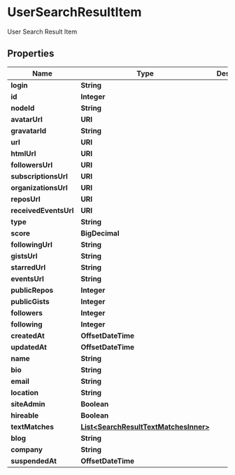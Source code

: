 

# UserSearchResultItem

User Search Result Item

## Properties

| Name | Type | Description | Notes |
|------------ | ------------- | ------------- | -------------|
|**login** | **String** |  |  |
|**id** | **Integer** |  |  |
|**nodeId** | **String** |  |  |
|**avatarUrl** | **URI** |  |  |
|**gravatarId** | **String** |  |  |
|**url** | **URI** |  |  |
|**htmlUrl** | **URI** |  |  |
|**followersUrl** | **URI** |  |  |
|**subscriptionsUrl** | **URI** |  |  |
|**organizationsUrl** | **URI** |  |  |
|**reposUrl** | **URI** |  |  |
|**receivedEventsUrl** | **URI** |  |  |
|**type** | **String** |  |  |
|**score** | **BigDecimal** |  |  |
|**followingUrl** | **String** |  |  |
|**gistsUrl** | **String** |  |  |
|**starredUrl** | **String** |  |  |
|**eventsUrl** | **String** |  |  |
|**publicRepos** | **Integer** |  |  [optional] |
|**publicGists** | **Integer** |  |  [optional] |
|**followers** | **Integer** |  |  [optional] |
|**following** | **Integer** |  |  [optional] |
|**createdAt** | **OffsetDateTime** |  |  [optional] |
|**updatedAt** | **OffsetDateTime** |  |  [optional] |
|**name** | **String** |  |  [optional] |
|**bio** | **String** |  |  [optional] |
|**email** | **String** |  |  [optional] |
|**location** | **String** |  |  [optional] |
|**siteAdmin** | **Boolean** |  |  |
|**hireable** | **Boolean** |  |  [optional] |
|**textMatches** | [**List&lt;SearchResultTextMatchesInner&gt;**](SearchResultTextMatchesInner.md) |  |  [optional] |
|**blog** | **String** |  |  [optional] |
|**company** | **String** |  |  [optional] |
|**suspendedAt** | **OffsetDateTime** |  |  [optional] |



